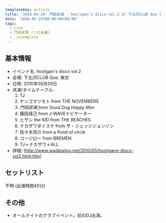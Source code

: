 ```yaml
---
templateKey: article
title: "2010-05-29: 門田匡陽 - hooligan's disco vol.2 at 下北沢CLUB Que (DJ)"
date: '2010-05-29T00:00:00+09:00'
tags:
  - Live
  - 門田匡陽 (ソロ名義)
  - _incomplete
---
```

## 基本情報

* イベント名: hooligan's disco vol.2
* 会場: 下北沢CLUB Que, 東京
* 日時: 2010年05月29日
* 共演/タイムテーブル:
   1. TJ
   1. ケンゴマツモト from THE NOVEMBERS
   1. *門田匡陽 from Good Dog Happy Men*
   1. 藤田琢己 from J-WAVEナビゲーター
   1. ヒサシ the KID from THE BEACHES
   1. ナカザワダイスケ from ザ・ジェッジジョンソン
   1. 佐々木亮介 from a flood of circle
   1. コージロー from BREMEN
   1. TJ＋ナカザワ＋ALL
* 詳細: [http://www.wadataijyu.net/2010/05/hooligans-disco-vol2.html:title]

## セットリスト

不明 (出演時間40分)

## その他

* オールナイトのクラブイベント。初のDJ出演。
